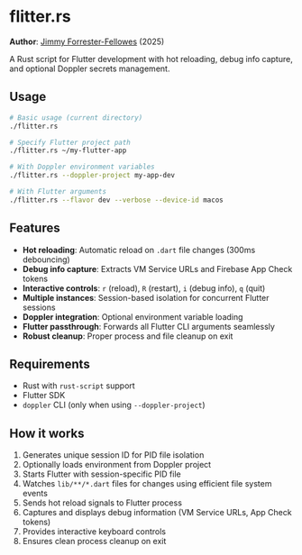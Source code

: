 # flitter.rs

**Author**: [Jimmy Forrester-Fellowes](https://www.jimmyff.co.uk) (2025)

A Rust script for Flutter development with hot reloading, debug info capture, and optional Doppler secrets management.

## Usage

```bash
# Basic usage (current directory)
./flitter.rs

# Specify Flutter project path
./flitter.rs ~/my-flutter-app

# With Doppler environment variables
./flitter.rs --doppler-project my-app-dev

# With Flutter arguments
./flitter.rs --flavor dev --verbose --device-id macos
```

## Features

- **Hot reloading**: Automatic reload on `.dart` file changes (300ms debouncing)
- **Debug info capture**: Extracts VM Service URLs and Firebase App Check tokens
- **Interactive controls**: `r` (reload), `R` (restart), `i` (debug info), `q` (quit)
- **Multiple instances**: Session-based isolation for concurrent Flutter sessions
- **Doppler integration**: Optional environment variable loading
- **Flutter passthrough**: Forwards all Flutter CLI arguments seamlessly
- **Robust cleanup**: Proper process and file cleanup on exit

## Requirements

- Rust with `rust-script` support
- Flutter SDK
- `doppler` CLI (only when using `--doppler-project`)

## How it works

1. Generates unique session ID for PID file isolation
2. Optionally loads environment from Doppler project  
3. Starts Flutter with session-specific PID file
4. Watches `lib/**/*.dart` files for changes using efficient file system events
5. Sends hot reload signals to Flutter process
6. Captures and displays debug information (VM Service URLs, App Check tokens)
7. Provides interactive keyboard controls
8. Ensures clean process cleanup on exit